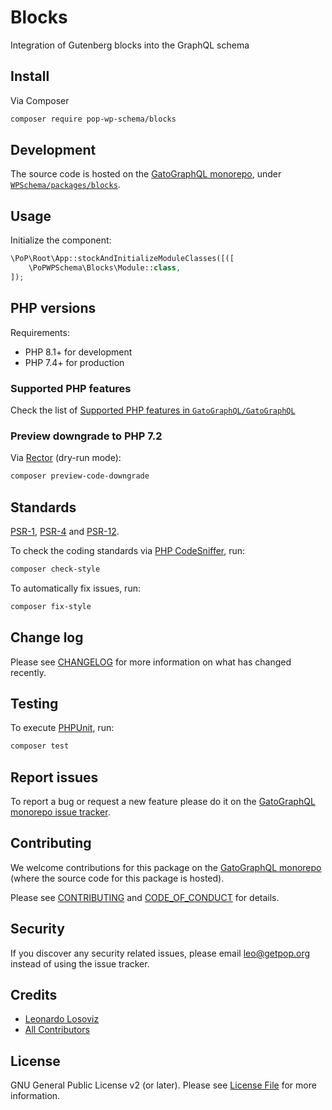 # Blocks

<!--
[![Build Status][ico-travis]][link-travis]
[![Quality Score][ico-code-quality]][link-code-quality]
[![Software License][ico-license]](LICENSE.md)
[![Latest Version on Packagist][ico-version]][link-packagist]
[![Coverage Status][ico-scrutinizer]][link-scrutinizer]
[![Total Downloads][ico-downloads]][link-downloads]
-->

Integration of Gutenberg blocks into the GraphQL schema

## Install

Via Composer

``` bash
composer require pop-wp-schema/blocks
```

## Development

The source code is hosted on the [GatoGraphQL monorepo](https://github.com/GatoGraphQL/GatoGraphQL), under [`WPSchema/packages/blocks`](https://github.com/GatoGraphQL/GatoGraphQL/tree/master/layers/WPSchema/packages/blocks).

## Usage

Initialize the component:

``` php
\PoP\Root\App::stockAndInitializeModuleClasses([([
    \PoPWPSchema\Blocks\Module::class,
]);
```

## PHP versions

Requirements:

- PHP 8.1+ for development
- PHP 7.4+ for production

### Supported PHP features

Check the list of [Supported PHP features in `GatoGraphQL/GatoGraphQL`](https://github.com/GatoGraphQL/GatoGraphQL/blob/master/docs/supported-php-features.md)

### Preview downgrade to PHP 7.2

Via [Rector](https://github.com/rectorphp/rector) (dry-run mode):

```bash
composer preview-code-downgrade
```

## Standards

[PSR-1](https://www.php-fig.org/psr/psr-1), [PSR-4](https://www.php-fig.org/psr/psr-4) and [PSR-12](https://www.php-fig.org/psr/psr-12).

To check the coding standards via [PHP CodeSniffer](https://github.com/squizlabs/PHP_CodeSniffer), run:

``` bash
composer check-style
```

To automatically fix issues, run:

``` bash
composer fix-style
```

## Change log

Please see [CHANGELOG](CHANGELOG.md) for more information on what has changed recently.

## Testing

To execute [PHPUnit](https://phpunit.de/), run:

``` bash
composer test
```

## Report issues

To report a bug or request a new feature please do it on the [GatoGraphQL monorepo issue tracker](https://github.com/GatoGraphQL/GatoGraphQL/issues).

## Contributing

We welcome contributions for this package on the [GatoGraphQL monorepo](https://github.com/GatoGraphQL/GatoGraphQL) (where the source code for this package is hosted).

Please see [CONTRIBUTING](CONTRIBUTING.md) and [CODE_OF_CONDUCT](CODE_OF_CONDUCT.md) for details.

## Security

If you discover any security related issues, please email leo@getpop.org instead of using the issue tracker.

## Credits

- [Leonardo Losoviz][link-author]
- [All Contributors][link-contributors]

## License

GNU General Public License v2 (or later). Please see [License File](LICENSE.md) for more information.

[ico-version]: https://img.shields.io/packagist/v/pop-wp-schema/blocks.svg?style=flat-square
[ico-license]: https://img.shields.io/badge/license-GPLv2-brightgreen.svg?style=flat-square
[ico-travis]: https://img.shields.io/travis/pop-wp-schema/blocks/master.svg?style=flat-square
[ico-scrutinizer]: https://img.shields.io/scrutinizer/coverage/g/pop-wp-schema/blocks.svg?style=flat-square
[ico-code-quality]: https://img.shields.io/scrutinizer/g/pop-wp-schema/blocks.svg?style=flat-square
[ico-downloads]: https://img.shields.io/packagist/dt/pop-wp-schema/blocks.svg?style=flat-square

[link-packagist]: https://packagist.org/packages/pop-wp-schema/blocks
[link-travis]: https://travis-ci.org/pop-wp-schema/blocks
[link-scrutinizer]: https://scrutinizer-ci.com/g/pop-wp-schema/blocks/code-structure
[link-code-quality]: https://scrutinizer-ci.com/g/pop-wp-schema/blocks
[link-downloads]: https://packagist.org/packages/pop-wp-schema/blocks
[link-author]: https://github.com/leoloso
[link-contributors]: ../../../../../../contributors

